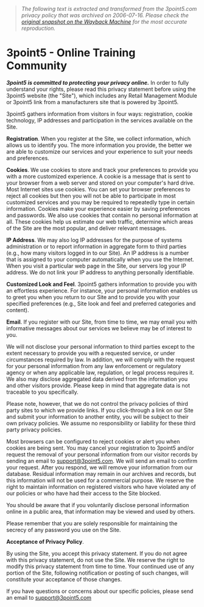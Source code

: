 > *The following text is extracted and transformed from the 3point5.com privacy policy that was archived on 2006-07-16. Please check the [original snapshot on the Wayback Machine](https://web.archive.org/web/20060716182518id_/http%3A//www.3point5.com/action/privacy) for the most accurate reproduction.*

# 3point5 - Online Training Community

_**3point5 is committed to protecting your privacy online.**_ In order to fully understand your rights, please read this privacy statement before using the 3point5 website (the "Site"), which includes any Retail Management Module or 3point5 link from a manufacturers site that is powered by 3point5.

3point5 gathers information from visitors in four ways: registration, cookie technology, IP addresses and participation in the services available on the Site.

**Registration**. When you register at the Site, we collect information, which allows us to identify you. The more information you provide, the better we are able to customize our services and your experience to suit your needs and preferences.

**Cookies**. We use cookies to store and track your preferences to provide you with a more customized experience. A cookie is a message that is sent to your browser from a web server and stored on your computer's hard drive. Most Internet sites use cookies. You can set your browser preferences to reject all cookies but then you will not be able to participate in most customized services and you may be required to repeatedly type in certain information. Cookies make your experience easier by saving preferences and passwords. We also use cookies that contain no personal information at all. These cookies help us estimate our web traffic, determine which areas of the Site are the most popular, and deliver relevant messages.

**IP Address**. We may also log IP addresses for the purpose of systems administration or to report information in aggregate form to third parties (e.g., how many visitors logged in to our Site). An IP address is a number that is assigned to your computer automatically when you use the Internet. When you visit a particular web page in the Site, our servers log your IP address. We do not link your IP address to anything personally identifiable.

**Customized Look and Feel**. 3point5 gathers information to provide you with an effortless experience. For instance, your personal information enables us to greet you when you return to our Site and to provide you with your specified preferences (e.g., Site look and feel and preferred categories and content).

**Email**. If you register with our Site, from time to time, we may email you with informative messages about our services we believe may be of interest to you.

We will not disclose your personal information to third parties except to the extent necessary to provide you with a requested service, or under circumstances required by law. In addition, we will comply with the request for your personal information from any law enforcement or regulatory agency or when any applicable law, regulation, or legal process requires it. We also may disclose aggregated data derived from the information you and other visitors provide. Please keep in mind that aggregate data is not traceable to you specifically.

Please note, however, that we do not control the privacy policies of third party sites to which we provide links. If you click-through a link on our Site and submit your information to another entity, you will be subject to their own privacy policies. We assume no responsibility or liability for these third party privacy policies.

Most browsers can be configured to reject cookies or alert you when cookies are being sent. You may cancel your registration to 3point5 and/or request the removal of your personal information from our visitor records by sending an email to [support@3point5.com](mailto:support@3point5.com). We will send an email to confirm your request. After you respond, we will remove your information from our database. Residual information may remain in our archives and records, but this information will not be used for a commercial purpose. We reserve the right to maintain information on registered visitors who have violated any of our policies or who have had their access to the Site blocked.

You should be aware that if you voluntarily disclose personal information online in a public area, that information may be viewed and used by others.

Please remember that you are solely responsible for maintaining the secrecy of any password you use on the Site.

**Acceptance of Privacy Policy**.

By using the Site, you accept this privacy statement. If you do not agree with this privacy statement, do not use the Site. We reserve the right to modify this privacy statement from time to time. Your continued use of any portion of the Site, following notification or posting of such changes, will constitute your acceptance of those changes.

If you have questions or concerns about our specific policies, please send an email to support@3point5.com
